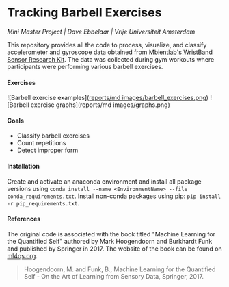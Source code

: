 # Tracking Barbell Exercises
*Mini Master Project | Dave Ebbelaar | Vrije Universiteit Amsterdam*

This repository provides all the code to process, visualize, and classify accelerometer and gyroscope data obtained from [Mbientlab's WristBand Sensor Research Kit](https://mbientlab.com/). The data was collected during gym workouts where participants were performing various barbell exercises.

#### Exercises
![Barbell exercise examples]([reports/md images/barbell_exercises.png](https://github.com/vigneshv1cky/Fitness-Tracker-Project))
![Barbell exercise graphs](reports/md images/graphs.png)

#### Goals
* Classify barbell exercises
* Count repetitions
* Detect improper form 

#### Installation
Create and activate an anaconda environment and install all package versions using `conda install --name <EnvironmentName> --file conda_requirements.txt`. Install non-conda packages using pip: `pip install -r pip_requirements.txt`.

#### References
The original code is associated with the book titled "Machine Learning for the Quantified Self"
authored by Mark Hoogendoorn and Burkhardt Funk and published by Springer in 2017. The website of the book can be found on [ml4qs.org](https://ml4qs.org/).



> Hoogendoorn, M. and Funk, B., Machine Learning for the Quantified Self - On the Art of Learning from Sensory Data, Springer, 2017.
